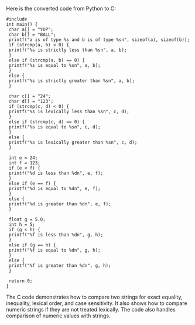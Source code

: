 Here is the converted code from Python to C:
```
#include 
int main() {
 char a[] = "YUP";
 char b[] = "BALL";
 printf("a is of type %s and b is of type %sn", sizeof(a), sizeof(b));
 if (strcmp(a, b) < 0) {
 printf("%s is strictly less than %sn", a, b);
 }
 else if (strcmp(a, b) == 0) {
 printf("%s is equal to %sn", a, b);
 }
 else {
 printf("%s is strictly greater than %sn", a, b);
 }
 
 char c[] = "24";
 char d[] = "123";
 if (strcmp(c, d) < 0) {
 printf("%s is lexically less than %sn", c, d);
 }
 else if (strcmp(c, d) == 0) {
 printf("%s is equal to %sn", c, d);
 }
 else {
 printf("%s is lexically greater than %sn", c, d);
 }
 
 int e = 24;
 int f = 123;
 if (e < f) {
 printf("%d is less than %dn", e, f);
 }
 else if (e == f) {
 printf("%d is equal to %dn", e, f);
 }
 else {
 printf("%d is greater than %dn", e, f);
 }
 
 float g = 5.0;
 int h = 5;
 if (g < h) {
 printf("%f is less than %dn", g, h);
 }
 else if (g == h) {
 printf("%f is equal to %dn", g, h);
 }
 else {
 printf("%f is greater than %dn", g, h);
 }
 
 return 0;
}
```
The C code demonstrates how to compare two strings for exact equality, inequality, lexical order, and case sensitivity. It also shows how to compare numeric strings if they are not treated lexically. The code also handles comparison of numeric values with strings.

